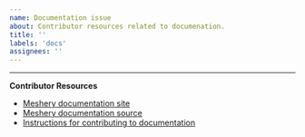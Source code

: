```yaml
---
name: Documentation issue
about: Contributor resources related to documenation.
title: ''
labels: 'docs'
assignees: ''
---
```


---
**Contributor Resources**
- [Meshery documentation site](https://meshery.layer5.io/docs/)
- [Meshery documentation source](https://github.com/layer5io/meshery/tree/master/docs)
- [Instructions for contributing to documentation](https://github.com/layer5io/meshery/blob/master/CONTRIBUTING.md#documentation-contribution-flow)

